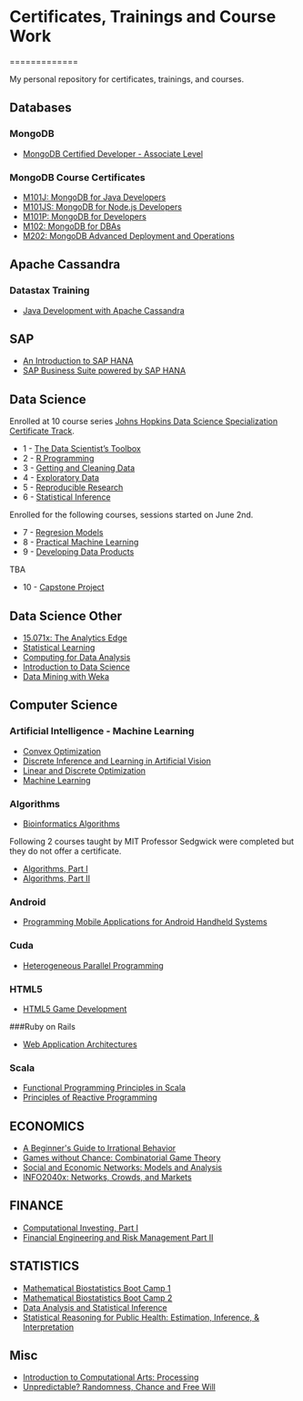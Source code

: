 # Certificates, Trainings and Course Work
=============

My personal repository for certificates, trainings, and courses.

## Databases
### MongoDB
* [MongoDB Certified Developer - Associate Level](https://raw.githubusercontent.com/serkanserttop/Certs-Courses/master/database/mongodb/MongoDB-Certified-Developer-Associate-Level-571-042-051.pdf)

### MongoDB Course Certificates
* [M101J: MongoDB for Java Developers](https://raw.githubusercontent.com/serkanserttop/Certs-Courses/master/database/mongodb/MongoDB-Dev-m101J-Java.pdf)
* [M101JS: MongoDB for Node.js Developers](https://raw.githubusercontent.com/serkanserttop/Certs-Courses/master/database/mongodb/MongoDB-Dev-m101js-nodejs.pdf)
* [M101P: MongoDB for Developers](https://raw.githubusercontent.com/serkanserttop/Certs-Courses/master/database/mongodb/MongoDB-Dev-m101P-python.pdf)
* [M102: MongoDB for DBAs](https://raw.githubusercontent.com/serkanserttop/Certs-Courses/master/database/mongodb/MongoDB-m102-DBA.pdf)
* [M202: MongoDB Advanced Deployment and Operations](https://raw.githubusercontent.com/serkanserttop/Certs-Courses/master/database/mongodb/MongoDB-m202-DBA.pdf)

## Apache Cassandra
### Datastax Training
* [Java Development with Apache Cassandra](https://raw.githubusercontent.com/serkanserttop/Certs-Courses/master/database/cassandra/Datastax-Java-Development-with-Apache-Cassandra-Certificate-33975.pdf)

## SAP
* [An Introduction to SAP HANA](https://raw.githubusercontent.com/serkanserttop/Certs-Courses/master/opensap/an_introduction_to_sap_hana_by_dr__vishal_sikka_certificate_full_103710.pdf)
* [SAP Business Suite powered by SAP HANA](https://raw.githubusercontent.com/serkanserttop/Certs-Courses/master/opensap/sap_business_suite_powered_by_sap_hana_certificate_full_103710.pdf)

## Data Science 
Enrolled at 10 course series [Johns Hopkins Data Science Specialization Certificate Track](https://www.coursera.org/specialization/jhudatascience/1?utm_medium=listingPage).

* 1 - [The Data Scientist’s Toolbox](https://raw.githubusercontent.com/serkanserttop/Certs-Courses/master/coursera/datasci/specialization/datascitoolbox-2014.pdf)
* 2 - [R Programming](https://raw.githubusercontent.com/serkanserttop/Certs-Courses/master/coursera/datasci/specialization/rprog-2014.pdf)
* 3 - [Getting and Cleaning Data](https://raw.githubusercontent.com/serkanserttop/Certs-Courses/master/coursera/datasci/specialization/getdata-2014.pdf)
* 4 - [Exploratory Data](https://raw.githubusercontent.com/serkanserttop/Certs-Courses/master/coursera/datasci/specialization/exdata-2014.pdf)
* 5 - [Reproducible Research](https://raw.githubusercontent.com/serkanserttop/Certs-Courses/master/coursera/datasci/specialization/repdata-2014.pdf)
* 6 - [Statistical Inference](https://raw.githubusercontent.com/serkanserttop/Certs-Courses/master/coursera/datasci/specialization/statinference-2014.pdf)

Enrolled for the following courses, sessions started on June 2nd.

* 7 - [Regresion Models](https://www.coursera.org/course/regmods)
* 8 - [Practical Machine Learning](https://www.coursera.org/course/predmachlearn)
* 9 - [Developing Data Products](https://www.coursera.org/course/devdataprod)

TBA

* 10 - [Capstone Project](https://www.coursera.org/course/jhudatasciencecapstone)

## Data Science Other
* [15.071x: The Analytics Edge](https://raw.githubusercontent.com/serkanserttop/Certs-Courses/master/edx/Analytics-Edge.pdf)
* [Statistical Learning](https://raw.githubusercontent.com/serkanserttop/Certs-Courses/master/edx/StatLearning.pdf)
* [Computing for Data Analysis](https://raw.githubusercontent.com/serkanserttop/Certs-Courses/master/coursera/datasci/compdata-2014.pdf)
* [Introduction to Data Science](https://raw.githubusercontent.com/serkanserttop/Certs-Courses/master/coursera/datasci/datasci-2013.pdf)
* [Data Mining with Weka](https://raw.githubusercontent.com/serkanserttop/Certs-Courses/master/misc/Weka/mooc-certificate-dmww-2014-432.pdf)

## Computer Science

### Artificial Intelligence - Machine Learning
* [Convex Optimization](https://raw.githubusercontent.com/serkanserttop/Certs-Courses/master/edx/CVX101.pdf)
* [Discrete Inference and Learning in Artificial Vision](https://raw.githubusercontent.com/serkanserttop/Certs-Courses/master/coursera/cs/artificialvision-2014.pdf)
* [Linear and Discrete Optimization](https://raw.githubusercontent.com/serkanserttop/Certs-Courses/master/coursera/cs/linearopt-2014.pdf)
* [Machine Learning](https://raw.githubusercontent.com/serkanserttop/Certs-Courses/master/coursera/datasci/ml-2014.pdf)


### Algorithms
* [Bioinformatics Algorithms](https://raw.githubusercontent.com/serkanserttop/Certs-Courses/master/coursera/cs/bioinformatics-2014.pdf)

Following 2 courses taught by MIT Professor Sedgwick were completed but they do not offer a certificate.

* [Algorithms, Part I](https://www.coursera.org/course/algs4partI)
* [Algorithms, Part II](https://www.coursera.org/course/algs4partII)

### Android
* [Programming Mobile Applications for Android Handheld Systems](https://raw.githubusercontent.com/serkanserttop/Certs-Courses/master/coursera/cs/android-2014.pdf)

### Cuda
* [Heterogeneous Parallel Programming](https://raw.githubusercontent.com/serkanserttop/Certs-Courses/master/coursera/cs/heterogenous-parallel-programming-2014.pdf)

### HTML5
* [HTML5 Game Development](https://raw.githubusercontent.com/serkanserttop/Certs-Courses/master/udacity/html5game-certificate.pdf)

###Ruby on Rails
* [Web Application Architectures](https://raw.githubusercontent.com/serkanserttop/Certs-Courses/master/coursera/cs/webapplications-2014.pdf)

### Scala
* [Functional Programming Principles in Scala](https://raw.githubusercontent.com/serkanserttop/Certs-Courses/master/coursera/cs/progfun-2013.pdf)
* [Principles of Reactive Programming](https://raw.githubusercontent.com/serkanserttop/Certs-Courses/master/coursera/cs/reactive-2014.pdf)

## ECONOMICS
* [A Beginner's Guide to Irrational Behavior](https://raw.githubusercontent.com/serkanserttop/Certs-Courses/master/coursera/econ/behavioralecon-2014.pdf)
* [Games without Chance: Combinatorial Game Theory](https://raw.githubusercontent.com/serkanserttop/Certs-Courses/master/coursera/econ/cgt-2014.pdf)
* [Social and Economic Networks: Models and Analysis](https://raw.githubusercontent.com/serkanserttop/Certs-Courses/master/coursera/econ/networksonline-2014.pdf)
* [INFO2040x: Networks, Crowds, and Markets](https://raw.githubusercontent.com/serkanserttop/Certs-Courses/master/edx/info2040x.pdf)

## FINANCE
* [Computational Investing, Part I](https://raw.githubusercontent.com/serkanserttop/Certs-Courses/master/coursera/finance/compinvesting1-2013.pdf)
* [Financial Engineering and Risk Management Part II](https://raw.githubusercontent.com/serkanserttop/Certs-Courses/master/coursera/finance/fe2-2014.pdf)

## STATISTICS
* [Mathematical Biostatistics Boot Camp 1](https://raw.githubusercontent.com/serkanserttop/Certs-Courses/master/coursera/stat/biostats-2014.pdf)
* [Mathematical Biostatistics Boot Camp 2](https://raw.githubusercontent.com/serkanserttop/Certs-Courses/master/coursera/stat/biostats2-2014.pdf)
* [Data Analysis and Statistical Inference](https://raw.githubusercontent.com/serkanserttop/Certs-Courses/master/coursera/stat/statistics-2014.pdf)
* [Statistical Reasoning for Public Health: Estimation, Inference, & Interpretation](https://raw.githubusercontent.com/serkanserttop/Certs-Courses/master/coursera/stat/statreasoning-2014.pdf)

## Misc
* [Introduction to Computational Arts: Processing](https://raw.githubusercontent.com/serkanserttop/Certs-Courses/master/coursera/misc/compartsprocessing-2014.pdf)
* [Unpredictable? Randomness, Chance and Free Will](https://raw.githubusercontent.com/serkanserttop/Certs-Courses/master/coursera/misc/randomness-2014.pdf)
